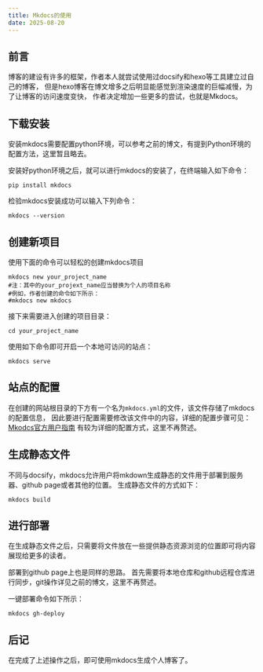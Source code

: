 ```yaml
---
title: Mkdocs的使用
date: 2025-08-20
---
```

## 前言
博客的建设有许多的框架，作者本人就尝试使用过docsify和hexo等工具建立过自己的博客，
但是hexo博客在博文增多之后明显能感觉到渲染速度的巨幅减慢，为了让博客的访问速度变快，
作者决定增加一些更多的尝试，也就是Mkdocs。

## 下载安装
安装mkdocs需要配置python环境，可以参考之前的博文，有提到Python环境的配置方法，这里暂且略去。

安装好python环境之后，就可以进行mkdocs的安装了，在终端输入如下命令：
```shell
pip install mkdocs
```

检验mkdocs安装成功可以输入下列命令：
```shell
mkdocs --version
```

## 创建新项目
使用下面的命令可以轻松的创建mkdocs项目
```shell
mkdocs new your_project_name
#注：其中的your_projext_name应当替换为个人的项目名称
#例如，作者创建的命令如下所示：
#mkdocs new mkdocs
```

接下来需要进入创建的项目目录：
```shell
cd your_project_name
```
使用如下命令即可开启一个本地可访问的站点：
```shell
mkdocs serve
```

## 站点的配置
在创建的网站根目录的下方有一个名为`mkdocs.yml`的文件，该文件存储了mkdocs的配置信息，
因此要进行配置需要修改该文件中的内容，详细的配置步骤可见：[Mkodcs官方用户指南](https://mkdocs.org.cn/user-guide/)
有较为详细的配置方式，这里不再赘述。

## 生成静态文件
不同与docsify，mkdocs允许用户将mkdown生成静态的文件用于部署到服务器、github page或者其他的位置。
生成静态文件的方式如下：
```shell
mkdocs build
```

## 进行部署
在生成静态文件之后，只需要将文件放在一些提供静态资源浏览的位置即可将内容展现给更多的读者。

部署到github page上也是同样的思路。
首先需要将本地仓库和github远程仓库进行同步，git操作详见之前的博文，这里不再赘述。

一键部署命令如下所示：
```shell
mkdocs gh-deploy
```

## 后记
在完成了上述操作之后，即可使用mkdocs生成个人博客了。